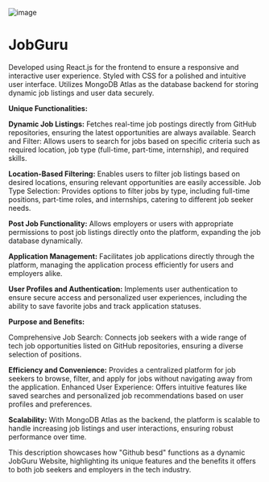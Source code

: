 ![image](https://github.com/user-attachments/assets/45eae267-aebe-43a4-ad64-a9e4e3d72f76)


# JobGuru
Developed using React.js for the frontend to ensure a responsive and interactive user experience.
Styled with CSS for a polished and intuitive user interface.
Utilizes MongoDB Atlas as the database backend for storing dynamic job listings and user data securely.

**Unique Functionalities:**

**Dynamic Job Listings:** Fetches real-time job postings directly from GitHub repositories, ensuring the latest opportunities are always available.
Search and Filter: Allows users to search for jobs based on specific criteria such as required location, job type (full-time, part-time, internship), and required skills.

**Location-Based Filtering:** Enables users to filter job listings based on desired locations, ensuring relevant opportunities are easily accessible.
Job Type Selection: Provides options to filter jobs by type, including full-time positions, part-time roles, and internships, catering to different job seeker needs.

**Post Job Functionality:** Allows employers or users with appropriate permissions to post job listings directly onto the platform, expanding the job database dynamically.

**Application Management:** Facilitates job applications directly through the platform, managing the application process efficiently for users and employers alike.

**User Profiles and Authentication:** 
Implements user authentication to ensure secure access and personalized user experiences, including the ability to save favorite jobs and track application statuses.

**Purpose and Benefits:**

Comprehensive Job Search: Connects job seekers with a wide range of tech job opportunities listed on GitHub repositories, ensuring a diverse selection of positions.

**Efficiency and Convenience:** Provides a centralized platform for job seekers to browse, filter, and apply for jobs without navigating away from the application.
Enhanced User Experience: Offers intuitive features like saved searches and personalized job recommendations based on user profiles and preferences.

**Scalability:** With MongoDB Atlas as the backend, the platform is scalable to handle increasing job listings and user interactions, ensuring robust performance over time.

This description showcases how "Github besd" functions as a dynamic JobGuru Website, highlighting its unique features and the benefits it offers to both job seekers and employers in the tech industry.


